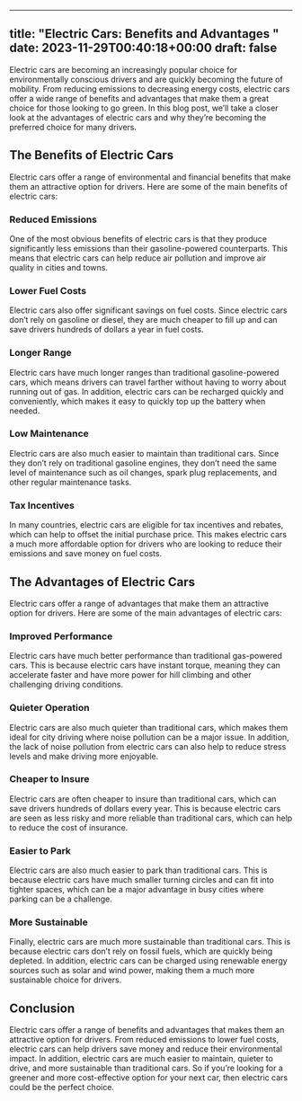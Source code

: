 
---
title: "Electric Cars: Benefits and Advantages "
date: 2023-11-29T00:40:18+00:00
draft: false
---

Electric cars are becoming an increasingly popular choice for environmentally conscious drivers and are quickly becoming the future of mobility. From reducing emissions to decreasing energy costs, electric cars offer a wide range of benefits and advantages that make them a great choice for those looking to go green. In this blog post, we’ll take a closer look at the advantages of electric cars and why they’re becoming the preferred choice for many drivers.

## The Benefits of Electric Cars 

Electric cars offer a range of environmental and financial benefits that make them an attractive option for drivers. Here are some of the main benefits of electric cars:

### Reduced Emissions 
One of the most obvious benefits of electric cars is that they produce significantly less emissions than their gasoline-powered counterparts. This means that electric cars can help reduce air pollution and improve air quality in cities and towns.

### Lower Fuel Costs 
Electric cars also offer significant savings on fuel costs. Since electric cars don’t rely on gasoline or diesel, they are much cheaper to fill up and can save drivers hundreds of dollars a year in fuel costs.

### Longer Range 
Electric cars have much longer ranges than traditional gasoline-powered cars, which means drivers can travel farther without having to worry about running out of gas. In addition, electric cars can be recharged quickly and conveniently, which makes it easy to quickly top up the battery when needed.

### Low Maintenance 
Electric cars are also much easier to maintain than traditional cars. Since they don’t rely on traditional gasoline engines, they don’t need the same level of maintenance such as oil changes, spark plug replacements, and other regular maintenance tasks.

### Tax Incentives 
In many countries, electric cars are eligible for tax incentives and rebates, which can help to offset the initial purchase price. This makes electric cars a much more affordable option for drivers who are looking to reduce their emissions and save money on fuel costs.

## The Advantages of Electric Cars 

Electric cars offer a range of advantages that make them an attractive option for drivers. Here are some of the main advantages of electric cars:

### Improved Performance 
Electric cars have much better performance than traditional gas-powered cars. This is because electric cars have instant torque, meaning they can accelerate faster and have more power for hill climbing and other challenging driving conditions.

### Quieter Operation 
Electric cars are also much quieter than traditional cars, which makes them ideal for city driving where noise pollution can be a major issue. In addition, the lack of noise pollution from electric cars can also help to reduce stress levels and make driving more enjoyable.

### Cheaper to Insure 
Electric cars are often cheaper to insure than traditional cars, which can save drivers hundreds of dollars every year. This is because electric cars are seen as less risky and more reliable than traditional cars, which can help to reduce the cost of insurance.

### Easier to Park 
Electric cars are also much easier to park than traditional cars. This is because electric cars have much smaller turning circles and can fit into tighter spaces, which can be a major advantage in busy cities where parking can be a challenge.

### More Sustainable 
Finally, electric cars are much more sustainable than traditional cars. This is because electric cars don’t rely on fossil fuels, which are quickly being depleted. In addition, electric cars can be charged using renewable energy sources such as solar and wind power, making them a much more sustainable choice for drivers.

## Conclusion 
Electric cars offer a range of benefits and advantages that makes them an attractive option for drivers. From reduced emissions to lower fuel costs, electric cars can help drivers save money and reduce their environmental impact. In addition, electric cars are much easier to maintain, quieter to drive, and more sustainable than traditional cars. So if you’re looking for a greener and more cost-effective option for your next car, then electric cars could be the perfect choice.